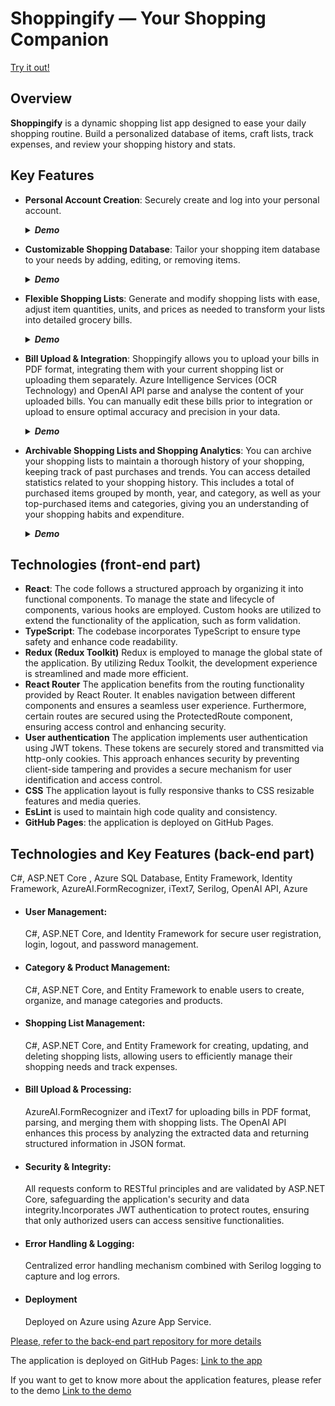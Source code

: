 # Shoppingify &mdash; Your Shopping Companion

[Try it out!](https://olgatananova.github.io/shoppingify)


## Overview

**Shoppingify** is a dynamic shopping list app designed to ease your daily shopping routine. Build a personalized database of items, craft lists, track expenses, and review your shopping history and stats.

## Key Features

- **Personal Account Creation**: Securely create and log into your personal account.
    <details>
    <summary><i><b>Demo</b></i></summary>

    ![](https://github.com/OlgaTananova/shoppingify/blob/develope/src/images/demo1.gif) 
    ![](https://github.com/OlgaTananova/shoppingify/blob/develope/src/images/demo2.gif)
    </details>

- **Customizable Shopping Database**: Tailor your shopping item database to your needs by adding, editing, or removing items.
    <details>
    <summary><i><b>Demo</b></i></summary>
  
    ![](https://github.com/OlgaTananova/shoppingify/blob/develope/src/images/demo3.gif)
    ![](https://github.com/OlgaTananova/shoppingify/blob/develope/src/images/demo4.gif)
    </details>

- **Flexible Shopping Lists**: Generate and modify shopping lists with ease, adjust item quantities, units, and prices as needed to transform your lists into detailed grocery bills.
    <details>
    <summary><i><b>Demo</b></i></summary>
  
    ![](https://github.com/OlgaTananova/shoppingify/blob/develope/src/images/demo5.gif)    
    </details>  
    
- **Bill Upload & Integration**: Shoppingify allows you to upload your bills in PDF format, integrating them with your current shopping list or uploading them separately. Azure Intelligence Services (OCR Technology) and OpenAI API parse and analyse the content of your uploaded bills. You can manually edit these bills prior to integration or upload to ensure optimal accuracy and precision in your data.
    <details>
    <summary><i><b>Demo</b></i></summary>
    
    ![](https://github.com/OlgaTananova/shoppingify/blob/develope/src/images/demo7.gif)
    </details>
- **Archivable Shopping Lists and Shopping Analytics**: You can archive your shopping lists to maintain a thorough history of your shopping, keeping track of past purchases and trends. You can access detailed statistics related to your shopping history. This includes a total of purchased items grouped by month, year, and category, as well as your top-purchased items and categories, giving you an understanding of your shopping habits and expenditure.
    <details>
    <summary><i><b>Demo</b></i></summary>
    
    ![](https://github.com/OlgaTananova/shoppingify/blob/develope/src/images/demo6.gif)
    </details>

## Technologies (front-end part)

- **React**: The code follows a structured approach by organizing it into functional components. To manage the state and lifecycle of components, various hooks are employed. Custom hooks are utilized to extend the functionality of the application, such as form validation.
- **TypeScript**: The codebase incorporates TypeScript to ensure type safety and enhance code readability.
- **Redux (Redux Toolkit)** Redux is employed to manage the global state of the application. By utilizing Redux Toolkit, the development experience is streamlined and made more efficient.
- **React Router** The application benefits from the routing functionality provided by React Router. It enables navigation between different components and ensures a seamless user experience. Furthermore, certain routes are secured using the ProtectedRoute component, ensuring access control and enhancing security.
- **User authentication** The application implements user authentication using JWT tokens. These tokens are securely stored and transmitted via http-only cookies. This approach enhances security by preventing client-side tampering and provides a secure mechanism for user identification and access control.
- **CSS** The application layout is fully responsive thanks to CSS resizable features and media queries.
- **EsLint** is used to maintain high code quality and consistency.
- **GitHub Pages**: the application is deployed on GitHub Pages. 


## Technologies and Key Features (back-end part)
  C#, ASP.NET Core , Azure SQL Database, Entity Framework, Identity Framework, AzureAI.FormRecognizer, iText7, Serilog, OpenAI API, Azure
- #### User Management:
  C#, ASP.NET Core, and Identity Framework for secure user registration, login, logout, and password management.

- #### Category & Product Management:

  C#, ASP.NET Core, and Entity Framework to enable users to create, organize, and manage categories and products.

-   #### Shopping List Management:

    C#, ASP.NET Core, and Entity Framework for creating, updating, and deleting shopping lists, allowing users to efficiently manage their shopping needs and track expenses.

- #### Bill Upload & Processing:

  AzureAI.FormRecognizer and iText7 for uploading bills in PDF format, parsing, and merging them with shopping lists. The OpenAI API enhances this process by analyzing the extracted data and returning structured information in JSON format.

- #### Security & Integrity:

  All requests conform to RESTful principles and are validated by ASP.NET Core, safeguarding the application's security and data integrity.Incorporates JWT authentication to protect routes, ensuring that only authorized users can access sensitive functionalities.

- #### Error Handling & Logging:

  Centralized error handling mechanism combined with Serilog logging to capture and log errors.

- #### Deployment
  Deployed on Azure using Azure App Service.

[Please, refer to the back-end part repository for more details](https://github.com/OlgaTananova/shoppingify-dotnet-backend)

The application is deployed on GitHub Pages: [Link to the app](https://olgatananova.github.io/shoppingify)

If you want to get to know more about the application features, please refer to the demo [Link to the demo](https://scribehow.com/shared/How_to_use_Shoppingify_to_Manage_Shopping_Lists_and_Expenses__mXdmP1zCRomx_SX0_ys_CQ)

